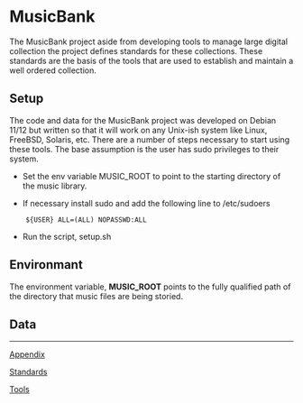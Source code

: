 # MusicBank

The MusicBank project aside from developing tools to manage large digital collection the project defines standards for these collections. These standards are the basis of the tools that are used to establish and maintain a well ordered collection.

## Setup

The code and data for the MusicBank project was developed on Debian 11/12 but written so that it will work on any Unix-ish system like Linux, FreeBSD, Solaris, etc. There are a number of steps necessary to start using these tools. The base assumption is the user has sudo privileges to their system.

* Set the env variable MUSIC_ROOT to point to the starting directory of the music library.

* If necessary install sudo and add the following line to /etc/sudoers
```
    ${USER} ALL=(ALL) NOPASSWD:ALL
```

* Run the script, setup.sh

## Environmant
The environment variable, **MUSIC_ROOT** points to the fully qualified path of the directory that music files are being storied. 
## Data

<hr noshade="noshade">

[Appendix](Docs/appendix.md)

[Standards](Docs/standards.md)

[Tools](Docs/tools.md)

